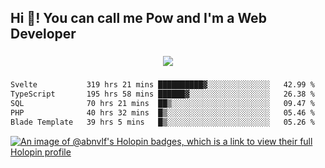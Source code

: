<h2 align="left">Hi 👋! You can call me Pow and I'm a Web Developer</h2>

###

<div align="center">
  <img src="https://profile-counter.glitch.me/abnvlf/count.svg?"  />
</div>

###

<!--START_SECTION:waka-->

```txt
Svelte           319 hrs 21 mins ██████████▓░░░░░░░░░░░░░░   42.99 %
TypeScript       195 hrs 58 mins ██████▓░░░░░░░░░░░░░░░░░░   26.38 %
SQL              70 hrs 21 mins  ██▒░░░░░░░░░░░░░░░░░░░░░░   09.47 %
PHP              40 hrs 32 mins  █▒░░░░░░░░░░░░░░░░░░░░░░░   05.46 %
Blade Template   39 hrs 5 mins   █▒░░░░░░░░░░░░░░░░░░░░░░░   05.26 %
```

<!--END_SECTION:waka-->
<!-- <img src="https://raw.githubusercontent.com/abnvlf/abnvlf/output/snake.svg" alt="Snake animation" /> -->

<!-- <a href="https://open.spotify.com/user/31py3qwahsl76foqwc5f55butple">
  <img src="https://spotify-recently-played-readme.vercel.app/api?user=31py3qwahsl76foqwc5f55butple&count=5&unique=false" alt="Spotify recently played"  />
</a> -->

[![An image of @abnvlf's Holopin badges, which is a link to view their full Holopin profile](https://holopin.me/abnvlf)](https://holopin.io/@abnvlf)

###
